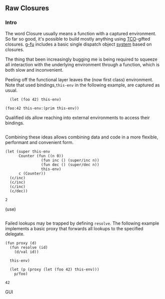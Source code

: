 ## Raw Closures

### Intro
The word Closure usually means a function with a captured environment. So far so good, it's possible to build mostly anything using [TCO](http://wiki.c2.com/?TailCallOptimization)-gifted closures. [g-fu](https://github.com/codr7/g-fu/tree/master/v1) includes a basic single dispatch object [system](https://github.com/codr7/g-fu/blob/master/v1/doc/functional_objects.md) based on closures.

The thing that been increasingly bugging me is being required to squeeze all interaction with the underlying environment through a function, which is both slow and inconvenient. 

Peeling off the functional layer leaves the (now first class) environment. Note that used bindings,`this-env` in the following example, are captured as usual.

```
  (let (foo 42) this-env)

(foo:42 this-env:(prim this-env))
```

Qualified ids allow reaching into external environments to access their bindings.

```
```

Combining these ideas allows combining data and code in a more flexible, performant and convenient form.

```
(let (super this-env
      Counter (fun ((n 0))
                (fun inc () (super/inc n))
                (fun dec () (super/dec n))
                this-env)
      c (Counter))
  (c/inc)
  (c/inc)
  (c/inc)
  (c/dec))

2
```

(use)

```
```

Failed lookups may be trapped by defining `resolve`. The following example implements a basic proxy that forwards all lookups to the specified delegate.

```
(fun proxy (d)
  (fun resolve (id)
    (d/val id))

  this-env)

```
```
  (let (p (proxy (let (foo 42) this-env)))
    p/foo)

42
```


GUI

```
```